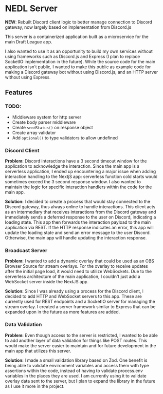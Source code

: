 # NEDL Server

**NEW**: Rebuilt Discord client logic to better manage connection to Discord gateway, now largely based on implementation from Discord.js

This server is a containerized application built as a microservice for the main Draft League app. 

I also wanted to use it as an opportunity to build my own services without using frameworks such as Discord.js and Express (I plan to replace SocketIO implementation in the future). While the source code for the main application isn't public, I wanted to make this public as example code for making a Discord gateway bot without using Discord.js, and an HTTP server without using Express.


## Features

### TODO:
- Middleware system for http server
- Create body parser middleware
- Create `sendStatus()` on response object
- Create array validator
- Add `optional()` to type validators to allow undefined


### Discord Client

**Problem**: Discord interactions have a 3 second timeout window for the application to acknowledge the interaction. Since the main app is a serverless application, I ended up encountering a major issue when adding interaction handling to the NextjS app: serverless function cold starts would sometimes exceed the 3 second response window. I also wanted to maintain the logic for specific interaction handlers within the code for the main app.

**Solution**: I decided to create a process that would stay connected to the Discord gateway, thus always online to handle interactions. This client acts as an intermediary that receives interactions from the Discord gateway and immediately sends a deferred response to the user on Discord, indicating a loading state. This app then forwards the interaction payload to the main application via REST. If the HTTP response indicates an error, this app will update the loading state and send an error message to the user Discord. Otherwise, the main app will handle updating the interaction response.


### Broadcast Server

**Problem**: I wanted to add a dynamic overlay that could be used as an OBS Browser Source for stream overlays. For the overlay to receive updates after the initial page load, it would need to utilize WebSockets. Due to the serverless architecture of the main application, I couldn't just add a WebSocket server inside the NextJS app.

**Solution**: Since I was already using a process for the Discord client, I decided to add HTTP and WebSocket servers to this app. These are currently used for REST endpoints and a SocketIO server for managing the stream overlay. I created a server framework similar to Express that can be expanded upon in the future as more features are added.

### Data Validation

**Problem**: Even though access to the server is restricted, I wanted to be able to add another layer of data validation for things like POST routes. This would make the server easier to maintain and for future development in the main app that utilizes this server.

**Solution**: I made a small validation library based on Zod. One benefit is being able to validate environment variables and access them with type assertions within the code, instead of having to validate process.env variables in the places they are used. I am currently using it to validate overlay data sent to the server, but I plan to expand the library in the future as I use it more in the project.